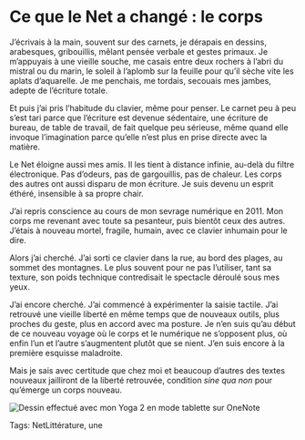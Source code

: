 # Ce que le Net a changé : le corps

J’écrivais à la main, souvent sur des carnets, je dérapais en dessins, arabesques, gribouillis, mêlant pensée verbale et gestes primaux. Je m’appuyais à une vieille souche, me casais entre deux rochers à l’abri du mistral ou du marin, le soleil à l’aplomb sur la feuille pour qu’il sèche vite les aplats d’aquarelle. Je me penchais, me tordais, secouais mes jambes, adepte de l’écriture totale.<span id="more-33780"></span>

Et puis j’ai pris l’habitude du clavier, même pour penser. Le carnet peu à peu s’est tari parce que l’écriture est devenue sédentaire, une écriture de bureau, de table de travail, de fait quelque peu sérieuse, même quand elle invoque l’imagination parce qu’elle n’est plus en prise directe avec la matière.

Le Net éloigne aussi mes amis. Il les tient à distance infinie, au-delà du filtre électronique. Pas d’odeurs, pas de gargouillis, pas de chaleur. Les corps des autres ont aussi disparu de mon écriture. Je suis devenu un esprit éthéré, insensible à sa propre chair.

J’ai repris conscience au cours de mon sevrage numérique en 2011. Mon corps me revenant avec toute sa pesanteur, puis bientôt ceux des autres. J’étais à nouveau mortel, fragile, humain, avec ce clavier inhumain pour le dire.

Alors j’ai cherché. J’ai sorti ce clavier dans la rue, au bord des plages, au sommet des montagnes. Le plus souvent pour ne pas l’utiliser, tant sa texture, son poids technique contredisait le spectacle déroulé sous mes yeux.

J’ai encore cherché. J’ai commencé à expérimenter la saisie tactile. J’ai retrouvé une vieille liberté en même temps que de nouveaux outils, plus proches du geste, plus en accord avec ma posture. Je n’en suis qu’au début de ce nouveau voyage où le corps et le numérique ne s’opposent plus, où enfin l’un et l’autre s’augmentent plutôt que se nient. J’en suis encore à la première esquisse maladroite.

Mais je sais avec certitude que chez moi et beaucoup d’autres des textes nouveaux jailliront de la liberté retrouvée, condition *sine qua non* pour qu’émerge un corps nouveau.

![Dessin effectué avec mon Yoga 2 en mode tablette sur OneNote](http://blog.tcrouzet.comhttps://tcrouzet.com/images_tc/2013/11/tgv.jpg)



Tags: NetLittérature, une